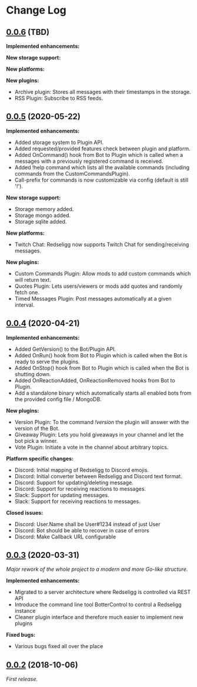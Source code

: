 # Change Log

## [0.0.6](https://github.com/torlenor/redseligg/releases/tag/0.0.6) (TBD)

**Implemented enhancements:**

**New storage support:**

**New platforms:**

**New plugins:**

- Archive plugin: Stores all messages with their timestamps in the storage.
- RSS Plugin: Subscribe to RSS feeds.

## [0.0.5](https://github.com/torlenor/redseligg/releases/tag/0.0.5) (2020-05-22)

**Implemented enhancements:**

- Added storage system to Plugin API.
- Added requested/provided features check between plugin and platform.
- Added OnCommand() hook from Bot to Plugin which is called when a messages with a previously registered command is received.
- Added !help command which lists all the available commands (including commands from the CustomCommandsPlugin).
- Call-prefix for commands is now customizable via config (default is still '!').

**New storage support:**

- Storage memory added.
- Storage mongo added.
- Storage sqlite added.

**New platforms:**

- Twitch Chat: Redseligg now supports Twitch Chat for sending/receiving messages.

**New plugins:**

- Custom Commands Plugin: Allow mods to add custom commands which will return text.
- Quotes Plugin: Lets users/viewers or mods add quotes and randomly fetch one.
- Timed Messages Plugin: Post messages automatically at a given interval.

## [0.0.4](https://github.com/torlenor/redseligg/releases/tag/0.0.4) (2020-04-21)

**Implemented enhancements:**

- Added GetVersion() to the Bot/Plugin API.
- Added OnRun() hook from Bot to Plugin which is called when the Bot is ready to serve the plugins.
- Added OnStop() hook from Bot to Plugin which is called when the Bot is shutting down.
- Added OnReactionAdded, OnReactionRemoved hooks from Bot to Plugin.
- Add a standalone binary which automatically starts all enabled bots from the provided config file / MongoDB.

**New plugins:**

- Version Plugin: To the command *!version* the plugin will answer with the version of the Bot.
- Giveaway Plugin: Lets you hold giveaways in your channel and let the bot pick a winner.
- Vote Plugin: Initiate a vote in the channel about arbitrary topics.

**Platform specific changes:**

- Discord: Initial mapping of Redseligg to Discord emojis.
- Discord: Initial converter between Redseligg and Discord text format.
- Discord: Support for updating/deleting message.
- Discord: Support for receiving reactions to messages.
- Slack: Support for updating messages.
- Slack: Support for receiving reactions to messages.

**Closed issues:**
- Discord: User.Name shall be User#1234 instead of just User
- Discord: Bot should be able to recover in case of errors
- Discord: Make Callback URL configurable

## [0.0.3](https://github.com/torlenor/redseligg/releases/tag/0.0.3) (2020-03-31)

*Major rework of the whole project to a modern and more Go-like structure.*

**Implemented enhancements:**

- Migrated to a server architecture where Redseligg is controlled via REST API
- Introduce the command line tool BotterControl to control a Redseligg instance
- Cleaner plugin interface and therefore much easier to implement new plugins

**Fixed bugs:**

- Various bugs fixed all over the place

## [0.0.2](https://github.com/torlenor/redseligg/releases/tag/0.0.2) (2018-10-06)

*First release.*
